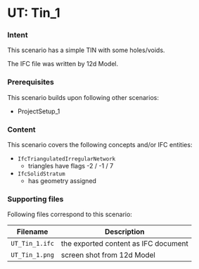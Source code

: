 
# UT: Tin_1

### Intent

This scenario has a simple TIN with some holes/voids. 

The IFC file was written by 12d Model. 

### Prerequisites

This scenario builds upon following other scenarios:
- ProjectSetup_1

### Content

This scenario covers the following concepts and/or IFC entities:

- `IfcTriangulatedIrregularNetwork`
  - triangles have flags -2 / -1 / 7
- `IfcSolidStratum`
  - has geometry assigned

### Supporting files

Following files correspond to this scenario:

| Filename                          | Description                               |
|-----------------------------------|-------------------------------------------|
| `UT_Tin_1.ifc`                    | the exported content as IFC document      |
| `UT_Tin_1.png`                    | screen shot from 12d Model                |

